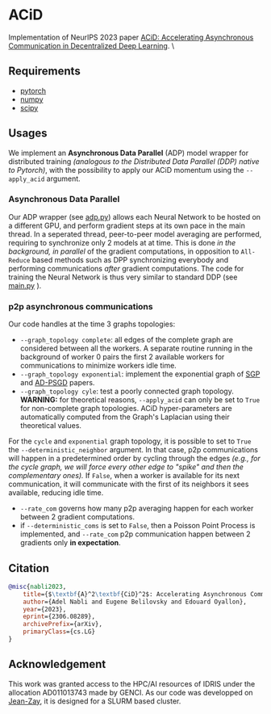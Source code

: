 # ACiD

Implementation of NeurIPS 2023 paper [ACiD: Accelerating Asynchronous Communication in Decentralized Deep Learning](https://arxiv.org/pdf/2306.08289.pdf). \

## Requirements
* [pytorch](https://pytorch.org/)
* [numpy](https://numpy.org/)
* [scipy](https://scipy.org/)

## Usages
We implement an **Asynchronous Data Parallel** (ADP) model wrapper for distributed training *(analogous to the Distributed Data Parallel (DDP) native to Pytorch)*, with the possibility to apply our ACiD momentum using the ```--apply_acid``` argument.

### Asynchronous Data Parallel

Our ADP wrapper (see [adp.py](https://github.com/AdelNabli/ACiD/blob/main/adp.py)) allows each Neural Network to be hosted on a different GPU, and perform gradient steps at its own pace in the main thread.
In a seperated thread, peer-to-peer model averaging are performed, requiring to synchronize only 2 models at at time. This is done *in the background, in parallel* of the gradient computations, in opposition to ```All-Reduce``` based methods such as DPP synchronizing everybody and performing communications *after* gradient computations.
The code for training the Neural Network is thus very similar to standard DDP (see [main.py](https://github.com/AdelNabli/ACiD/blob/main/main.py ) ).

### p2p asynchronous communications

Our code handles at the time 3 graphs topologies:
* ```--graph_topology complete```: all edges of the complete graph are considered between all the workers. A separate routine running in the background of worker 0 pairs the first 2 available workers for communications to minimize workers idle time.
* ```--graph_topology exponential```: implement the exponential graph of [SGP](https://arxiv.org/pdf/1811.10792.pdf ) and [AD-PSGD](https://arxiv.org/pdf/1710.06952.pdf) papers. 
* ```--graph_topology cyle```: test a poorly connected graph topology.
**WARNING:** for theoretical reasons, ```--apply_acid``` can only be set to ```True``` for non-complete graph topologies. ACiD hyper-parameters are automatically computed from the Graph's Laplacian using their theoretical values.

For the ```cycle``` and ```exponential``` graph topology, it is possible to set to ```True``` the ```--deterministic_neighbor``` argument. In that case, p2p communications will happen in a predetermined order by cycling through the edges *(e.g., for the cycle graph, we will force every other edge to "spike" and then the complementary ones).* If ```False```, when a worker is available for its next communication, it will communicate with the first of its neighbors it sees available, reducing idle time.

* ```--rate_com``` governs how many p2p averaging happen for each worker between 2 gradient computations.
* if ```--deterministic_coms``` is set to ```False```, then a Poisson Point Process is implemented, and ```--rate_com``` p2p communication happen between 2 gradients only **in expectation**.

## Citation
```bibtex
@misc{nabli2023,
    title={$\textbf{A}^2\textbf{CiD}^2$: Accelerating Asynchronous Communication in Decentralized Deep Learning},
    author={Adel Nabli and Eugene Belilovsky and Edouard Oyallon},
    year={2023},
    eprint={2306.08289},
    archivePrefix={arXiv},
    primaryClass={cs.LG}
}
```

## Acknowledgement

This work was granted access to the HPC/AI resources of IDRIS under the allocation AD011013743 made by GENCI. As our code was developped on [Jean-Zay](http://www.idris.fr/eng/jean-zay/), it is designed for a SLURM based cluster.